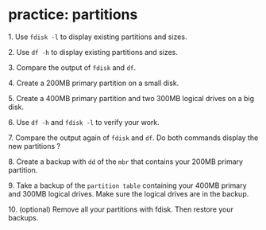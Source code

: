 # practice: partitions

1\. Use `fdisk -l` to display existing partitions and sizes.

2\. Use `df -h` to display existing partitions and sizes.

3\. Compare the output of `fdisk` and `df`.

4\. Create a 200MB primary partition on a small disk.

5\. Create a 400MB primary partition and two 300MB logical drives on a
big disk.

6\. Use `df -h` and `fdisk -l` to verify your work.

7\. Compare the output again of `fdisk` and `df`. Do both commands
display the new partitions ?

8\. Create a backup with `dd` of the `mbr` that contains your 200MB
primary partition.

9\. Take a backup of the `partition table` containing your 400MB primary
and 300MB logical drives. Make sure the logical drives are in the
backup.

10\. (optional) Remove all your partitions with fdisk. Then restore your
backups.
